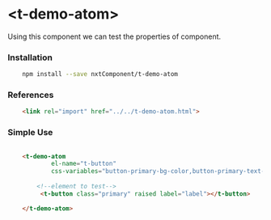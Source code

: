 # \<t-demo-atom\>

Using this component we can test the properties of component.

### Installation

```bash
    npm install --save nxtComponent/t-demo-atom
```

### References

```html
    <link rel="import" href="../../t-demo-atom.html">
```

### Simple Use

```html

    <t-demo-atom 
            el-name="t-button" 
            css-variables="button-primary-bg-color,button-primary-text-color" >
        
        <!--element to test-->
         <t-button class="primary" raised label="label"></t-button>

    </t-demo-atom> 

```
